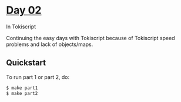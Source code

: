 # [Day 02](https://adventofcode.com/2023/day/2)
In Tokiscript

Continuing the easy days with Tokiscript because of Tokiscript speed problems and lack of objects/maps.

## Quickstart
To run part 1 or part 2, do:
```sh
$ make part1
$ make part2
```
